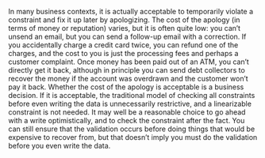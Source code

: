
In many business contexts, it is actually acceptable to temporarily violate a constraint and fix
it up later by apologizing. The cost of the apology (in terms of money or reputation) varies, but it
is often quite low: you can’t unsend an email, but you can send a follow-up email with a
correction. If you accidentally charge a credit card twice, you can refund one of the
charges, and the cost to you is just the processing fees and perhaps a customer complaint. Once
money has been paid out of an ATM, you can’t directly get it back, although in principle you can
send debt collectors to recover the money if the account was overdrawn and the customer won’t pay
it back. Whether the cost of the apology is acceptable is a business decision. If it is acceptable, the
traditional model of checking all constraints before even writing the data is unnecessarily
restrictive, and a linearizable constraint is not needed. It may well be a reasonable choice to go
ahead with a write optimistically, and to check the constraint after the fact. You can still ensure
that the validation occurs before doing things that would be expensive to recover from, but that
doesn’t imply you must do the validation before you even write the data.